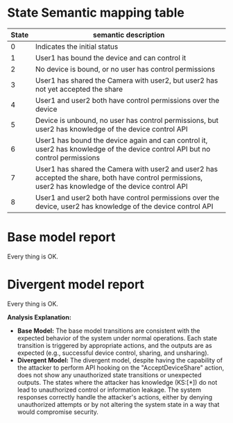 # State Semantic mapping table
|State | semantic description|
|-----|---------|
|0 | Indicates the initial status|
|1 | User1 has bound the device and can control it|
|2 | No device is bound, or no user has control permissions|
|3 | User1 has shared the Camera with user2, but user2 has not yet accepted the share|
|4 | User1 and user2 both have control permissions over the device|
|5 | Device is unbound, no user has control permissions, but user2 has knowledge of the device control API|
|6 | User1 has bound the device again and can control it, user2 has knowledge of the device control API but no control permissions|
|7 | User1 has shared the Camera with user2 and user2 has accepted the share, both have control permissions, user2 has knowledge of the device control API|
|8 | User1 and user2 both have control permissions over the device, user2 has knowledge of the device control API|

# Base model report
Every thing is OK.

# Divergent model report
Every thing is OK.

**Analysis Explanation:**
- **Base Model:** The base model transitions are consistent with the expected behavior of the system under normal operations. Each state transition is triggered by appropriate actions, and the outputs are as expected (e.g., successful device control, sharing, and unsharing).
- **Divergent Model:** The divergent model, despite having the capability of the attacker to perform API hooking on the "AcceptDeviceShare" action, does not show any unauthorized state transitions or unexpected outputs. The states where the attacker has knowledge (KS:[*]) do not lead to unauthorized control or information leakage. The system responses correctly handle the attacker's actions, either by denying unauthorized attempts or by not altering the system state in a way that would compromise security.